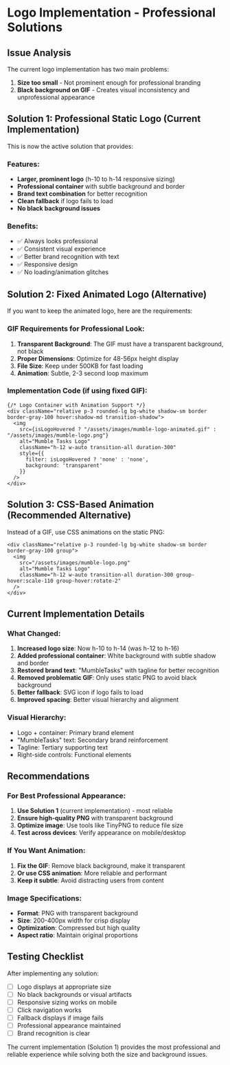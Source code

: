 # Logo Implementation - Professional Solutions

## Issue Analysis
The current logo implementation has two main problems:
1. **Size too small** - Not prominent enough for professional branding
2. **Black background on GIF** - Creates visual inconsistency and unprofessional appearance

## Solution 1: Professional Static Logo (Current Implementation)
This is now the active solution that provides:

### Features:
- **Larger, prominent logo** (h-10 to h-14 responsive sizing)
- **Professional container** with subtle background and border
- **Brand text combination** for better recognition
- **Clean fallback** if logo fails to load
- **No black background issues**

### Benefits:
- ✅ Always looks professional
- ✅ Consistent visual experience
- ✅ Better brand recognition with text
- ✅ Responsive design
- ✅ No loading/animation glitches

## Solution 2: Fixed Animated Logo (Alternative)
If you want to keep the animated logo, here are the requirements:

### GIF Requirements for Professional Look:
1. **Transparent Background**: The GIF must have a transparent background, not black
2. **Proper Dimensions**: Optimize for 48-56px height display
3. **File Size**: Keep under 500KB for fast loading
4. **Animation**: Subtle, 2-3 second loop maximum

### Implementation Code (if using fixed GIF):
```tsx
{/* Logo Container with Animation Support */}
<div className="relative p-3 rounded-lg bg-white shadow-sm border border-gray-100 hover:shadow-md transition-shadow">
  <img 
    src={isLogoHovered ? "/assets/images/mumble-logo-animated.gif" : "/assets/images/mumble-logo.png"}
    alt="Mumble Tasks Logo"
    className="h-12 w-auto transition-all duration-300"
    style={{
      filter: isLogoHovered ? 'none' : 'none',
      background: 'transparent'
    }}
  />
</div>
```

## Solution 3: CSS-Based Animation (Recommended Alternative)
Instead of a GIF, use CSS animations on the static PNG:

```tsx
<div className="relative p-3 rounded-lg bg-white shadow-sm border border-gray-100 group">
  <img 
    src="/assets/images/mumble-logo.png"
    alt="Mumble Tasks Logo"
    className="h-12 w-auto transition-all duration-300 group-hover:scale-110 group-hover:rotate-2"
  />
</div>
```

## Current Implementation Details

### What Changed:
1. **Increased logo size**: Now h-10 to h-14 (was h-12 to h-16)
2. **Added professional container**: White background with subtle shadow and border
3. **Restored brand text**: "MumbleTasks" with tagline for better recognition
4. **Removed problematic GIF**: Only uses static PNG to avoid black background
5. **Better fallback**: SVG icon if logo fails to load
6. **Improved spacing**: Better visual hierarchy and alignment

### Visual Hierarchy:
- Logo + container: Primary brand element
- "MumbleTasks" text: Secondary brand reinforcement
- Tagline: Tertiary supporting text
- Right-side controls: Functional elements

## Recommendations

### For Best Professional Appearance:
1. **Use Solution 1** (current implementation) - most reliable
2. **Ensure high-quality PNG** with transparent background
3. **Optimize image**: Use tools like TinyPNG to reduce file size
4. **Test across devices**: Verify appearance on mobile/desktop

### If You Want Animation:
1. **Fix the GIF**: Remove black background, make it transparent
2. **Or use CSS animation**: More reliable and performant
3. **Keep it subtle**: Avoid distracting users from content

### Image Specifications:
- **Format**: PNG with transparent background
- **Size**: 200-400px width for crisp display
- **Optimization**: Compressed but high quality
- **Aspect ratio**: Maintain original proportions

## Testing Checklist

After implementing any solution:
- [ ] Logo displays at appropriate size
- [ ] No black backgrounds or visual artifacts
- [ ] Responsive sizing works on mobile
- [ ] Click navigation works
- [ ] Fallback displays if image fails
- [ ] Professional appearance maintained
- [ ] Brand recognition is clear

The current implementation (Solution 1) provides the most professional and reliable experience while solving both the size and background issues. 
